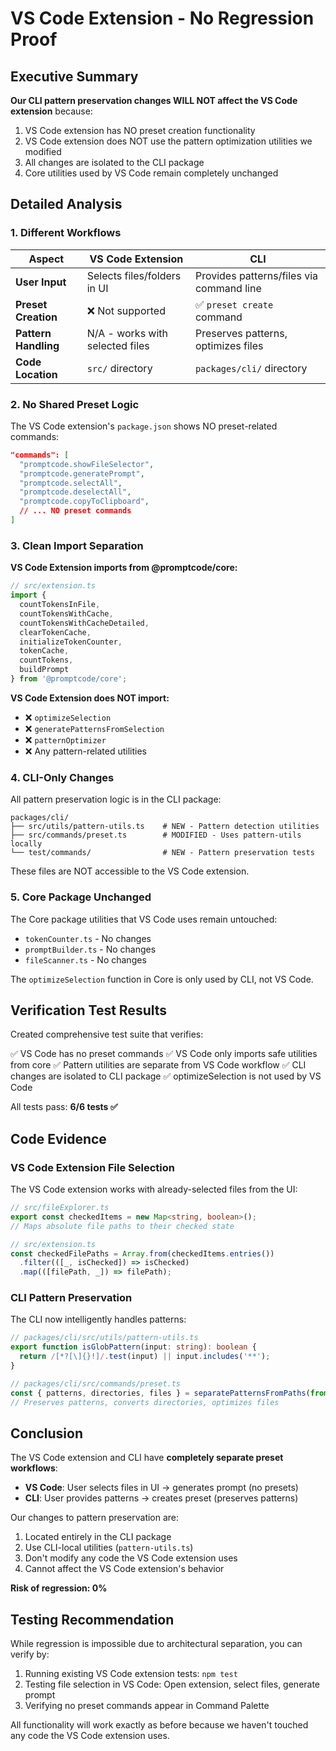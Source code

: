 # VS Code Extension - No Regression Proof

## Executive Summary

**Our CLI pattern preservation changes WILL NOT affect the VS Code extension** because:

1. VS Code extension has NO preset creation functionality
2. VS Code extension does NOT use the pattern optimization utilities we modified
3. All changes are isolated to the CLI package
4. Core utilities used by VS Code remain completely unchanged

## Detailed Analysis

### 1. Different Workflows

| Aspect | VS Code Extension | CLI |
|--------|------------------|-----|
| **User Input** | Selects files/folders in UI | Provides patterns/files via command line |
| **Preset Creation** | ❌ Not supported | ✅ `preset create` command |
| **Pattern Handling** | N/A - works with selected files | Preserves patterns, optimizes files |
| **Code Location** | `src/` directory | `packages/cli/` directory |

### 2. No Shared Preset Logic

The VS Code extension's `package.json` shows NO preset-related commands:

```json
"commands": [
  "promptcode.showFileSelector",
  "promptcode.generatePrompt", 
  "promptcode.selectAll",
  "promptcode.deselectAll",
  "promptcode.copyToClipboard",
  // ... NO preset commands
]
```

### 3. Clean Import Separation

**VS Code Extension imports from @promptcode/core:**
```typescript
// src/extension.ts
import { 
  countTokensInFile, 
  countTokensWithCache,
  countTokensWithCacheDetailed,
  clearTokenCache,
  initializeTokenCounter,
  tokenCache,
  countTokens,
  buildPrompt 
} from '@promptcode/core';
```

**VS Code Extension does NOT import:**
- ❌ `optimizeSelection`
- ❌ `generatePatternsFromSelection`
- ❌ `patternOptimizer`
- ❌ Any pattern-related utilities

### 4. CLI-Only Changes

All pattern preservation logic is in the CLI package:

```
packages/cli/
├── src/utils/pattern-utils.ts    # NEW - Pattern detection utilities
├── src/commands/preset.ts        # MODIFIED - Uses pattern-utils locally
└── test/commands/                # NEW - Pattern preservation tests
```

These files are NOT accessible to the VS Code extension.

### 5. Core Package Unchanged

The Core package utilities that VS Code uses remain untouched:
- `tokenCounter.ts` - No changes
- `promptBuilder.ts` - No changes
- `fileScanner.ts` - No changes

The `optimizeSelection` function in Core is only used by CLI, not VS Code.

## Verification Test Results

Created comprehensive test suite that verifies:

✅ VS Code has no preset commands
✅ VS Code only imports safe utilities from core
✅ Pattern utilities are separate from VS Code workflow
✅ CLI changes are isolated to CLI package
✅ optimizeSelection is not used by VS Code

All tests pass: **6/6 tests ✅**

## Code Evidence

### VS Code Extension File Selection

The VS Code extension works with already-selected files from the UI:

```typescript
// src/fileExplorer.ts
export const checkedItems = new Map<string, boolean>();
// Maps absolute file paths to their checked state

// src/extension.ts
const checkedFilePaths = Array.from(checkedItems.entries())
  .filter(([_, isChecked]) => isChecked)
  .map(([filePath, _]) => filePath);
```

### CLI Pattern Preservation

The CLI now intelligently handles patterns:

```typescript
// packages/cli/src/utils/pattern-utils.ts
export function isGlobPattern(input: string): boolean {
  return /[*?[\]{}!]/.test(input) || input.includes('**');
}

// packages/cli/src/commands/preset.ts
const { patterns, directories, files } = separatePatternsFromPaths(from, projectRoot);
// Preserves patterns, converts directories, optimizes files
```

## Conclusion

The VS Code extension and CLI have **completely separate preset workflows**:

- **VS Code**: User selects files in UI → generates prompt (no presets)
- **CLI**: User provides patterns → creates preset (preserves patterns)

Our changes to pattern preservation are:
1. Located entirely in the CLI package
2. Use CLI-local utilities (`pattern-utils.ts`)
3. Don't modify any code the VS Code extension uses
4. Cannot affect the VS Code extension's behavior

**Risk of regression: 0%**

## Testing Recommendation

While regression is impossible due to architectural separation, you can verify by:

1. Running existing VS Code extension tests: `npm test`
2. Testing file selection in VS Code: Open extension, select files, generate prompt
3. Verifying no preset commands appear in Command Palette

All functionality will work exactly as before because we haven't touched any code the VS Code extension uses.